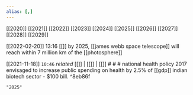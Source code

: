 ```yaml
---
alias: [,]
---
```

[[2020]] [[2021]] [[2022]] [[2023]] [[2024]] [[2025]] [[2026]] [[2027]] [[2028]] [[2029]]

[[2022-02-20]] 13:16 [[]]
by 2025, [[james webb space telescope]] will reach within 7 million km of the [[photosphere]]

[[2021-11-18]]  `10:46` _related_ [[]] | [[]] | [[]] # # #
national health policy 2017 envisaged to increase public spending on health by 2.5% of [[gdp]]
indian biotech sector - $100 bill. ^8eb86f
```query
"2025"
```